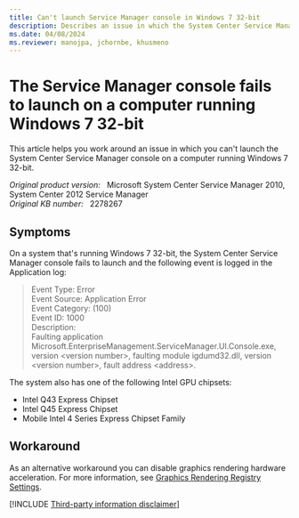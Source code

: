 ```yaml
---
title: Can't launch Service Manager console in Windows 7 32-bit
description: Describes an issue in which the System Center Service Manager console fails to launch on a system running Windows 7 32-bit.
ms.date: 04/08/2024
ms.reviewer: manojpa, jchornbe, khusmeno
---
```

# The Service Manager console fails to launch on a computer running Windows 7 32-bit

This article helps you work around an issue in which you can't launch the System Center Service Manager console on a computer running Windows 7 32-bit.

_Original product version:_ &nbsp; Microsoft System Center Service Manager 2010, System Center 2012 Service Manager  
_Original KB number:_ &nbsp; 2278267

## Symptoms

On a system that's running Windows 7 32-bit, the System Center Service Manager console fails to launch and the following event is logged in the Application log:

> Event Type: Error  
> Event Source: Application Error  
> Event Category: (100)  
> Event ID: 1000  
> Description:  
> Faulting application Microsoft.EnterpriseManagement.ServiceManager.UI.Console.exe, version \<version number>, faulting module igdumd32.dll, version \<version number>, fault address \<address>.

The system also has one of the following Intel GPU chipsets:

- Intel Q43 Express Chipset
- Intel Q45 Express Chipset
- Mobile Intel 4 Series Express Chipset Family

## Workaround

As an alternative workaround you can disable graphics rendering hardware acceleration. For more information, see [Graphics Rendering Registry Settings](/dotnet/desktop/wpf/graphics-multimedia/graphics-rendering-registry-settings?view=netframeworkdesktop-4.8&preserve-view=true).

[!INCLUDE [Third-party information disclaimer](../../includes/third-party-disclaimer.md)]
